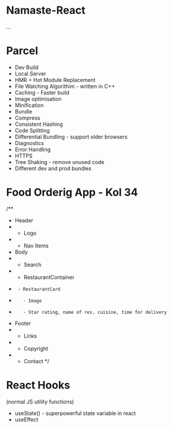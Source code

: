 # Namaste-React

...

# Parcel

- Dev Build
- Local Server
- HMR = Hot Module Replacement
- File Watching Algorithim - written in C++
- Caching - Faster build
- Image optimisation
- Minification
- Bundle
- Compress
- Consistent Hashing
- Code Splitting
- Differential Bundling - support older browsers
- Diagnostics
- Error Handling
- HTTPS
- Tree Shaking - remove unused code
- Different dev and prod bundles

# Food Orderig App - Kol 34

/\*\*

- Header
- - Logo
- - Nav Items
- Body
- - Search
- - RestaurantContainer
-      - RestaurantCard
-        - Image
-        - Star rating, name of res, cuisine, time for delivery
- Footer
- - Links
- - Copyright
- - Contact
    \*/

# React Hooks

(normal JS utility functions)

- useState() - superpowerful state variable in react
- useEffect
